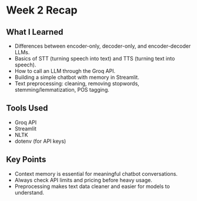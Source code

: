 # Week 2 Recap

## What I Learned
- Differences between encoder-only, decoder-only, and encoder-decoder LLMs.
- Basics of STT (turning speech into text) and TTS (turning text into speech).
- How to call an LLM through the Groq API.
- Building a simple chatbot with memory in Streamlit.
- Text preprocessing: cleaning, removing stopwords, stemming/lemmatization, POS tagging.

## Tools Used
- Groq API
- Streamlit
- NLTK
- dotenv (for API keys)

## Key Points
- Context memory is essential for meaningful chatbot conversations.
- Always check API limits and pricing before heavy usage.
- Preprocessing makes text data cleaner and easier for models to understand.

